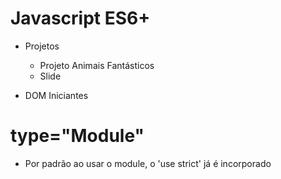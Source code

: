 # Javascript ES6+

- Projetos

  - Projeto Animais Fantásticos
  - Slide

- DOM Iniciantes

# type="Module"

- Por padrão ao usar o module, o 'use strict' já é incorporado
